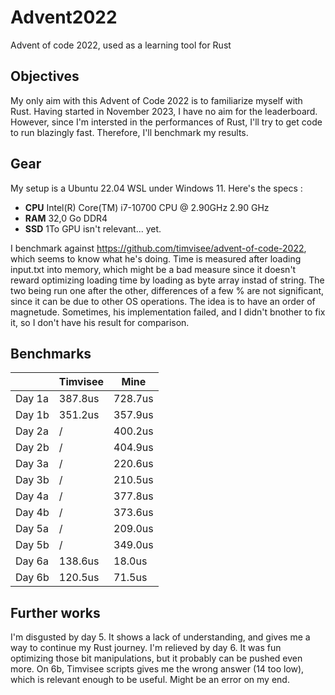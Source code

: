 # Advent2022
Advent of code 2022, used as a learning tool for Rust

## Objectives
My only aim with this Advent of Code 2022 is to familiarize myself with Rust. Having started in November 2023, I have no aim for the leaderboard. However, since I'm intersted in the performances of Rust, I'll try to get code to run blazingly fast. Therefore, I'll benchmark my results.

## Gear

My setup is a Ubuntu 22.04 WSL under Windows 11. Here's the specs :
* **CPU** Intel(R) Core(TM) i7-10700 CPU @ 2.90GHz   2.90 GHz
* **RAM** 32,0 Go DDR4
* **SSD** 1To
GPU isn't relevant... yet.

I benchmark against https://github.com/timvisee/advent-of-code-2022, which seems to know what he's doing.
Time is measured after loading input.txt into memory, which might be a bad measure since it doesn't reward optimizing loading time by loading as byte array instad of string.
The two being run one after the other, differences of a few % are not significant, since it can be due to other OS operations. The idea is to have an order of magnetude.
Sometimes, his implementation failed, and I didn't bnother to fix it, so I don't have his result for comparison.

## Benchmarks

|   |Timvisee|Mine|
|---|---|---|
|Day 1a|387.8us|728.7us|
|Day 1b|351.2us|357.9us|
|Day 2a|/|400.2us|
|Day 2b|/|404.9us|
|Day 3a|/|220.6us|
|Day 3b|/|210.5us|
|Day 4a|/|377.8us|
|Day 4b|/|373.6us|
|Day 5a|/|209.0us|
|Day 5b|/|349.0us|
|Day 6a|138.6us|18.0us|
|Day 6b|120.5us|71.5us|

## Further works

I'm disgusted by day 5. It shows a lack of understanding, and gives me a way to continue my Rust journey.
I'm relieved by day 6. It was fun optimizing those bit manipulations, but it probably can be pushed even more. On 6b, Timvisee scripts gives me the wrong answer (14 too low), which is relevant enough to be useful. Might be an error on my end.
